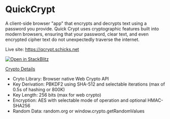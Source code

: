 # QuickCrypt

A client-side browser "app" that encrypts and decrypts text using a password you provide. Quick Crypt uses cryptographic features built into modern browsers, ensuring that your password, clear text, and even encrypted cipher text do not unexpectedly traverse the internet.

Live site: https://qcrypt.schicks.net

[![Open in StackBlitz](https://developer.stackblitz.com/img/open_in_stackblitz.svg)](https://stackblitz.com/github/bschick/qcrypt)


<ins>Crypto Details</ins>
* Cryto Library: Browser native Web Crypto API
* Key Derivation: PBKDF2 using SHA-512 and selectable iterations (max of 0.5s of hashing or 800K)
* Key Length: 256 bits (max for web crypto)
* Encryption: AES with selectable mode of operation and optional HMAC-SHA256
* Random Data: random.org or window.crypto.getRandomValues